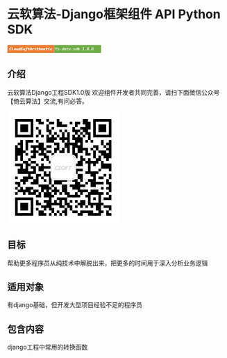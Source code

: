 # 云软算法-Django框架组件 API Python SDK

![title](https://raw.githubusercontent.com/yunsoft-design/image/LICENSE/ys_readme_title.png)

## 介绍

云软算法Django工程SDK1.0版 欢迎组件开发者共同完善，请扫下面微信公众号【倚云算法】交流,有问必答。

![qrcode](https://raw.githubusercontent.com/yunsoft-design/image/LICENSE/ys_wechat_qrcode.jpg)

## 目标
帮助更多程序员从纯技术中解脱出来，把更多的时间用于深入分析业务逻辑

## 适用对象
有django基础，但开发大型项目经验不足的程序员

## 包含内容
django工程中常用的转换函数
